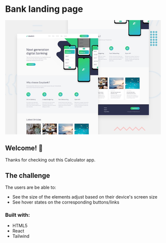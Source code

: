 # Bank landing page

![Design preview for the Easybank landing page coding challenge](./project/src/assets/design/desktop-preview.jpg)

## Welcome! 👋

Thanks for checking out this Calculator app.

## The challenge

The users are be able to:

- See the size of the elements adjust based on their device's screen size
- See hover states on the corresponding buttons/links

### Built with:

- HTML5
- React
- Tailwind

